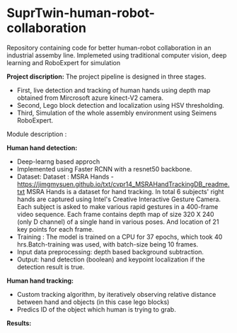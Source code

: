 # SuprTwin-human-robot-collaboration
Repository containing code for better human-robot collaboration in an industrial assemby line. Implemeted using traditional computer vision, deep learning and RoboExpert for simulation

**Project discription:**
The project pipeline is designed in three stages. 
* First, live detection and tracking of human hands using depth map obtained from Mircrosoft azure kinect-V2 camera.
* Second, Lego block detection and localization using HSV thresholding.
* Third, Simulation of the whole assembly environment using Seimens RoboExpert.

Module description : 

**Human hand detection:**
* Deep-learng based approch
* Implemented using Faster RCNN with a resnet50 backbone. 
* Dataset: Dataset : MSRA Hands - https://jimgmysuen.github.io/txt/cvpr14_MSRAHandTrackingDB_readme.txt 
  MSRA Hands is a dataset for hand tracking. In total 6 subjects' right hands are captured using Intel's Creative Interactive Gesture Camera. Each subject   is asked to make various rapid gestures in a 400-frame video sequence. 
  Each frame contains depth map of size 320 X 240 (only D channel) of a single hand in various poses. And location of 21 key points for each frame.
* Training : The model is trained on a CPU for 37 epochs, which took 40 hrs.Batch-training was used, with batch-size being 10 frames. 
* Input data preprocessing: depth based background subtraction.
* Output: hand detection (boolean) and keypoint localization if the detection result is true.

**Human hand tracking:**
* Custom tracking algorithm, by iteratively observing relative distance between hand and objects (in this case lego blocks) 
* Predics ID of the object which human is trying to grab.


**Results:**
 
